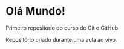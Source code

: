 # Olá Mundo!
 Primeiro repositório do curso de Git e GitHub

Repositório criado durante uma aula ao vivo.
